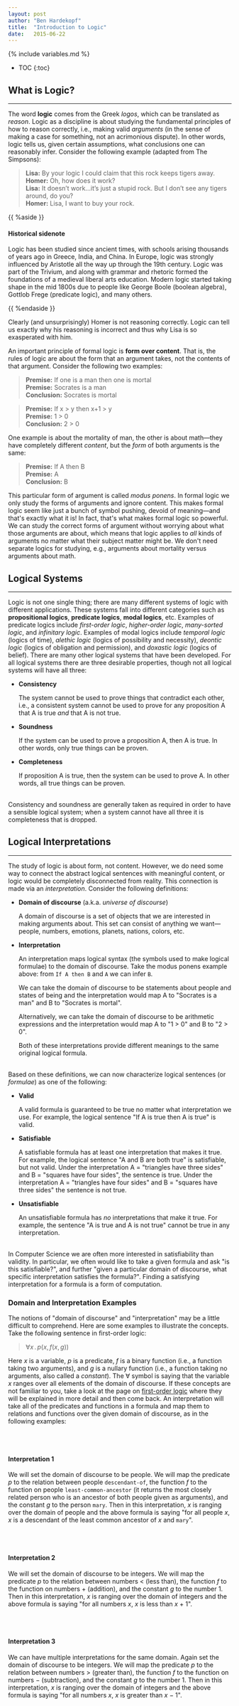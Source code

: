 ```yaml
---
layout: post
author: "Ben Hardekopf"
title:  "Introduction to Logic"
date:   2015-06-22
---
```


{% include variables.md %}

* TOC
{:toc}

## What is Logic?
___

The word __logic__ comes from the Greek _logos_, which can be
translated as _reason_. Logic as a discipline is about studying the
fundamental principles of how to reason correctly, i.e., making valid
_arguments_ (in the sense of making a case for something, not an
acrimonious dispute). In other words, logic tells us, given certain
assumptions, what conclusions one can reasonably infer. Consider the
following example (adapted from The Simpsons):

> __Lisa:__ By your logic I could claim that this rock keeps tigers away.  
> __Homer:__ Oh, how does it work?  
> __Lisa:__ It doesn’t work...it’s just a stupid rock. But I don’t see any
> tigers around, do you?  
> __Homer:__ Lisa, I want to buy your rock.

{{ %aside }}
#### Historical sidenote

Logic has been studied since ancient times, with schools arising
thousands of years ago in Greece, India, and China. In Europe, logic
was strongly influenced by Aristotle all the way up through the 19th
century. Logic was part of the Trivium, and along with grammar and
rhetoric formed the foundations of a medieval liberal arts
education. Modern logic started taking shape in the mid 1800s due to
people like George Boole (boolean algebra), Gottlob Frege (predicate
logic), and many others.

{{ %endaside }}

Clearly (and unsurprisingly) Homer is not reasoning correctly. Logic
can tell us exactly why his reasoning is incorrect and thus why Lisa
is so exasperated with him.

An important principle of formal logic is __form over content__. That
is, the rules of logic are about the form that an argument takes, not
the contents of that argument. Consider the following two examples:

> __Premise:__ If one is a man then one is mortal  
> __Premise:__ Socrates is a man  
> __Conclusion:__ Socrates is mortal

> __Premise:__ If x > y then x+1 > y  
> __Premise:__ 1 > 0  
> __Conclusion:__ 2 > 0

One example is about the mortality of man, the other is about
math&mdash;they have completely different _content_, but the _form_ of
both arguments is the same:

> __Premise:__ If A then B  
> __Premise:__ A  
> __Conclusion:__ B

This particular form of argument is called _modus ponens_. In formal
logic we only study the forms of arguments and ignore content. This
makes formal logic seem like just a bunch of symbol pushing, devoid of
meaning&mdash;and that's exactly what it is! In fact, that's what
makes formal logic so powerful. We can study the correct forms of
argument without worrying about what those arguments are about, which
means that logic applies to _all_ kinds of arguments no matter what
their subject matter might be. We don't need separate logics for
studying, e.g., arguments about mortality versus arguments about math.

## Logical Systems
___

Logic is not one single thing; there are many different systems of
logic with different applications. These systems fall into different
categories such as __propositional logics__, __predicate logics__,
__modal logics__, etc. Examples of predicate logics include
_first-order logic_, _higher-order logic_, _many-sorted logic_, and
_infinitary logic_. Examples of modal logics include _temporal logic_
(logics of time), _alethic logic_ (logics of possibility and
necessity), _deontic logic_ (logics of obligation and permission), and
_doxastic logic_ (logics of belief). There are many other logical
systems that have been developed. For all logical systems there are
three desirable properties, though not all logical systems will have
all three:

- __Consistency__

  The system cannot be used to prove things that contradict each
  other, i.e., a consistent system cannot be used to prove for any
  proposition A that A is true _and_ that A is not true.
  
- __Soundness__

  If the system can be used to prove a proposition A, then A is
  true. In other words, only true things can be proven.
  
- __Completeness__

  If proposition A is true, then the system can be used to prove A. In
  other words, all true things can be proven.<br/><br/>

Consistency and soundness are generally taken as required in order to
have a sensible logical system; when a system cannot have all three it
is completeness that is dropped.

## Logical Interpretations
___

The study of logic is about form, not content. However, we do need
some way to connect the abstract logical sentences with meaningful
content, or logic would be completely disconnected from reality. This
connection is made via an _interpretation_. Consider the following
definitions:

- __Domain of discourse__ (a.k.a. _universe of discourse_)

  A domain of discourse is a set of objects that we are interested in
  making arguments about. This set can consist of anything we
  want&mdash;people, numbers, emotions, planets, nations, colors, etc.

- __Interpretation__

  An interpretation maps logical syntax (the symbols used to make
  logical formulae) to the domain of discourse. Take the modus ponens
  example above: from `If A then B` and `A` we can infer `B`.

  We can take the domain of discourse to be statements about people
  and states of being and the interpretation would map A to "Socrates
  is a man" and B to "Socrates is mortal".

  Alternatively, we can take the domain of discourse to be arithmetic
  expressions and the interpretation would map A to "1 > 0" and B to
  "2 > 0".

  Both of these interpretations provide different meanings to the
  same original logical formula.<br/><br/>

Based on these definitions, we can now characterize logical sentences
(or _formulae_) as one of the following:

- __Valid__

  A valid formula is guaranteed to be true no matter what
  interpretation we use. For example, the logical sentence "If A is
  true then A is true" is valid.

- __Satisfiable__

  A satisfiable formula has at least one interpretation that makes it
  true. For example, the logical sentence "A and B are both true" is
  satisfiable, but not valid. Under the interpretation A = "triangles
  have three sides" and B = "squares have four sides", the sentence is
  true. Under the interpretation A = "triangles have four sides" and B
  = "squares have three sides" the sentence is not true.

- __Unsatisfiable__

  An unsatisfiable formula has _no_ interpretations that make it
  true. For example, the sentence "A is true and A is not true" cannot
  be true in any interpretation.<br/><br/>

In Computer Science we are often more interested in satisfiability
than validity. In particular, we often would like to take a given
formula and ask "is this satisfiable?", and further "given a
particular domain of discourse, what specific interpretation satisfies
the formula?". Finding a satisfying interpretation for a formula is a
form of computation.

### Domain and Interpretation Examples

The notions of "domain of discourse" and "interpretation" may be a
little difficult to comprehend. Here are some examples to illustrate
the concepts. Take the following sentence in first-order logic:

> $\forall x \,.\, p(x,\, f(x,\, g))$

Here _x_ is a variable, _p_ is a predicate, _f_ is a binary function
(i.e., a function taking two arguments), and _g_ is a nullary function
(i.e., a function taking no arguments, also called a _constant_). The
$\forall$ symbol is saying that the variable _x_ ranges over all
elements of the domain of discourse. If these concepts are not
familiar to you, take a look at the page on [first-order logic](???)
where they will be explained in more detail and then come back. An
interpretation will take all of the predicates and functions in a
formula and map them to relations and functions over the given domain
of discourse, as in the following examples:


<br/><br/>

#### __Interpretation 1__

We will set the domain of discourse to be people. We will map the
predicate _p_ to the relation between people `descendant-of`, the
function _f_ to the function on people `least-common-ancestor` (it
returns the most closely related person who is an ancestor of both
people given as arguments), and the constant _g_ to the person
`mary`. Then in this interpretation, _x_ is ranging over the domain of
people and the above formula is saying "for all people _x_, _x_ is a
descendant of the least common ancestor of _x_ and `mary`".

<br/><br/>

#### __Interpretation 2__

We will set the domain of discourse to be integers. We will map the
predicate _p_ to the relation between numbers < (less than), the
function _f_ to the function on numbers + (addition), and the constant
_g_ to the number 1. Then in this interpretation, _x_ is ranging over
the domain of integers and the above formula is saying "for all
numbers _x_, _x_ is less than _x_ + 1".

<br/><br/>

#### __Interpretation 3__

We can have multiple interpretations for the same domain. Again set
the domain of discourse to be integers. We will map the predicate _p_
to the relation between numbers > (greater than), the function _f_ to
the function on numbers − (subtraction), and the constant _g_ to the
number 1. Then in this interpretation, _x_ is ranging over the domain
of integers and the above formula is saying "for all numbers _x_, _x_
is greater than _x_ − 1".

